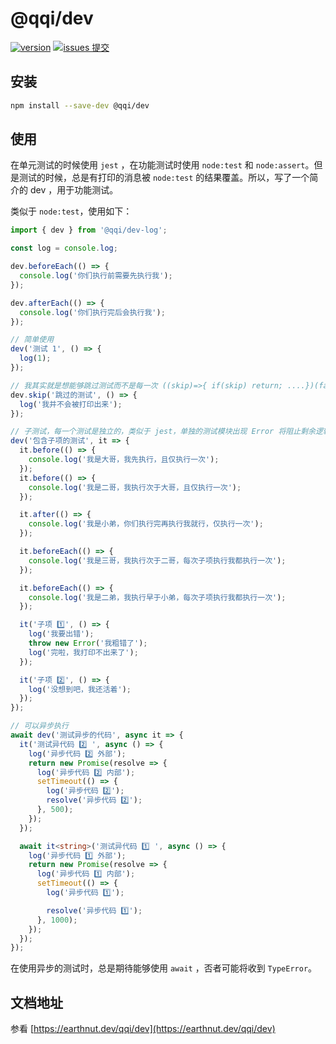 # @qqi/dev

[![version](<https://img.shields.io/npm/v/@qqi/dev.svg?logo=npm&logoColor=rgb(0,0,0)&label=版本号&labelColor=rgb(73,73,228)&color=rgb(0,0,0)>)](https://www.npmjs.com/package/@qqi/dev) [![issues 提交](<https://img.shields.io/badge/issues-提交-rgb(255,0,63)?logo=github>)](https://github.com/earthnutDev/qqi/issues)

## 安装

```bash
npm install --save-dev @qqi/dev
```

## 使用

在单元测试的时候使用 `jest` ，在功能测试时使用 `node:test` 和 `node:assert`。但是测试的时候，总是有打印的消息被 `node:test` 的结果覆盖。所以，写了一个简介的 dev ，用于功能测试。

类似于 `node:test`，使用如下：

```ts
import { dev } from '@qqi/dev-log';

const log = console.log;

dev.beforeEach(() => {
  console.log('你们执行前需要先执行我');
});

dev.afterEach(() => {
  console.log('你们执行完后会执行我');
});

// 简单使用
dev('测试 1', () => {
  log(1);
});

// 我其实就是想能够跳过测试而不是每一次 ((skip)=>{ if(skip) return; ....})(false)
dev.skip('跳过的测试', () => {
  log('我并不会被打印出来');
});

// 子测试，每一个测试是独立的，类似于 jest，单独的测试模块出现 Error 将阻止剩余逻辑执行
dev('包含子项的测试', it => {
  it.before(() => {
    console.log('我是大哥，我先执行，且仅执行一次');
  });
  it.before(() => {
    console.log('我是二哥，我执行次于大哥，且仅执行一次');
  });

  it.after(() => {
    console.log('我是小弟，你们执行完再执行我就行，仅执行一次');
  });

  it.beforeEach(() => {
    console.log('我是三哥，我执行次于二哥，每次子项执行我都执行一次');
  });

  it.beforeEach(() => {
    console.log('我是二弟，我执行早于小弟，每次子项执行我都执行一次');
  });

  it('子项 1️⃣', () => {
    log('我要出错');
    throw new Error('我粗错了');
    log('完啦，我打印不出来了');
  });

  it('子项 2️⃣', () => {
    log('没想到吧，我还活着');
  });
});

// 可以异步执行
await dev('测试异步的代码', async it => {
  it('测试异代码 2️⃣ ', async () => {
    log('异步代码 2️⃣ 外部');
    return new Promise(resolve => {
      log('异步代码 2️⃣ 内部');
      setTimeout(() => {
        log('异步代码 2️⃣');
        resolve('异步代码 2️⃣');
      }, 500);
    });
  });

  await it<string>('测试异代码 1️⃣ ', async () => {
    log('异步代码 1️⃣ 外部');
    return new Promise(resolve => {
      log('异步代码 1️⃣ 内部');
      setTimeout(() => {
        log('异步代码 1️⃣');

        resolve('异步代码 1️⃣');
      }, 1000);
    });
  });
});
```

在使用异步的测试时，总是期待能够使用 `await` ，否者可能将收到 `TypeError`。

## 文档地址

参看 [https://earthnut.dev/qqi/dev](https://earthnut.dev/qqi/dev)
